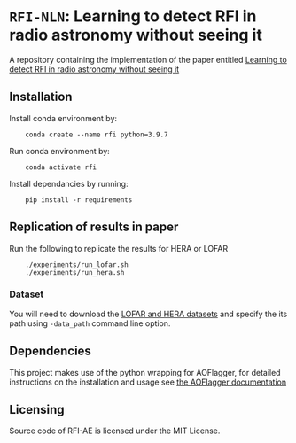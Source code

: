 # `RFI-NLN`: Learning to detect RFI in radio astronomy without seeing it 
A repository containing the implementation of the paper entitled [Learning to detect RFI in radio astronomy without seeing it](https://academic.oup.com/mnras/advance-article/doi/10.1093/mnras/stac2503/6692884)


## Installation 
Install conda environment by:
``` 
    conda create --name rfi python=3.9.7
``` 
Run conda environment by:
``` 
    conda activate rfi
``` 

Install dependancies by running:
``` 
    pip install -r requirements
``` 


## Replication of results in paper 
Run the following to replicate the results for HERA or LOFAR
```
    ./experiments/run_lofar.sh
    ./experiments/run_hera.sh
```

### Dataset  
You will need to download the [LOFAR and HERA datasets](https://zenodo.org/record/6724065) and specify the its path using `-data_path` command line option.

## Dependencies
This project makes use of the python wrapping for AOFlagger, for detailed instructions on the installation and usage see [the AOFlagger documentation](https://aoflagger.readthedocs.io/en/latest/)

## Licensing
Source code of RFI-AE is licensed under the MIT License.
